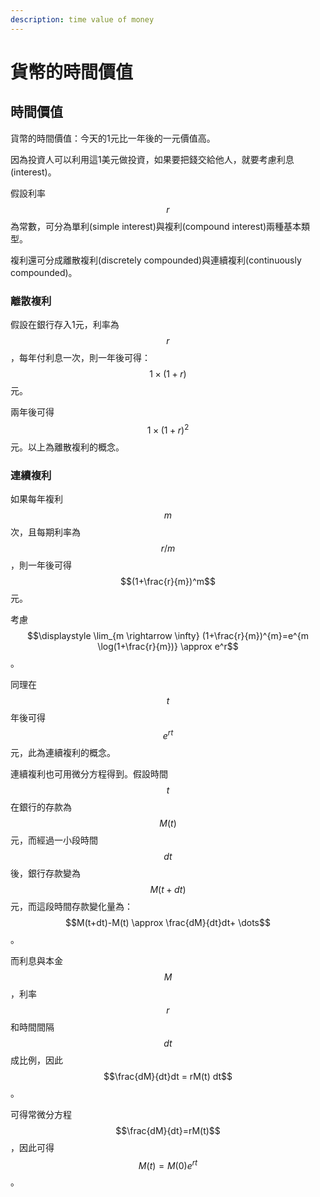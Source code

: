 ```yaml
---
description: time value of money
---
```


# 貨幣的時間價值

## 時間價值

貨幣的時間價值：今天的1元比一年後的一元價值高。

因為投資人可以利用這1美元做投資，如果要把錢交給他人，就要考慮利息(interest)。

假設利率$$r$$為常數，可分為單利(simple interest)與複利(compound interest)兩種基本類型。

複利還可分成離散複利(discretely compounded)與連續複利(continuously compounded)。

### 離散複利

假設在銀行存入1元，利率為$$r$$，每年付利息一次，則一年後可得：$$1\times(1+r)$$元。

兩年後可得$$1 \times (1+r)^2$$元。以上為離散複利的概念。

### 連續複利

如果每年複利$$m$$次，且每期利率為$$r/m$$，則一年後可得$$(1+\frac{r}{m})^m$$元。

考慮$$\displaystyle \lim_{m \rightarrow \infty} (1+\frac{r}{m})^{m}=e^{m \log(1+\frac{r}{m})} \approx e^r$$。

同理在$$t$$年後可得$$e^{rt}$$元，此為連續複利的概念。

連續複利也可用微分方程得到。假設時間$$t$$在銀行的存款為$$M(t)$$元，而經過一小段時間$$dt$$後，銀行存款變為$$M(t+dt)$$元，而這段時間存款變化量為：$$M(t+dt)-M(t) \approx \frac{dM}{dt}dt+ \dots$$。

而利息與本金$$M$$，利率$$r$$和時間間隔$$dt$$成比例，因此$$\frac{dM}{dt}dt = rM(t) dt$$。

可得常微分方程$$\frac{dM}{dt}=rM(t)$$，因此可得$$M(t)=M(0)e^{rt}$$。

